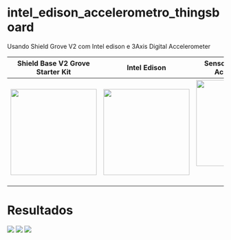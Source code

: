 # intel_edison_accelerometro_thingsboard
Usando Shield Grove V2 com Intel edison e 3Axis Digital Accelerometer


 <table>
  <tr>
    <th>
        Shield Base V2 Grove Starter Kit 
    </th>
    <th>
        Intel Edison 
    </th>
    <th>
        Sensor 3 Axis Digital Accelerometer 
    </th>    
  </tr>
 
  <tr>
    <th>
        <img src="https://uploads.filipeflop.com/2017/08/1AS31_1.jpg" width="200" height="200"> 
    </th>
    <th>
        <img src="https://s3-sa-east-1.amazonaws.com/multilogica-files/Edison_Intel_com_interface_para_Arduino_M.jpg" width="200" height="200"> 
    </th>
    <th>
        <img src="https://media-cdn.seeedstudio.site/media/catalog/product/cache/9d0ce51a71ce6a79dfa2a98d65a0f0bd/h/t/httpsstatics3.seeedstudio.comimages101020050201.jpg" width="200" height="200"> 
        
    </th>

  </tr>
  
</table> 


# Resultados 

![](https://github.com/juanengml/intel_edison_accelerometro_thingsboard/blob/master/1.png)
![](https://github.com/juanengml/intel_edison_accelerometro_thingsboard/blob/master/2.png)
![](https://github.com/juanengml/intel_edison_accelerometro_thingsboard/blob/master/3.png)

